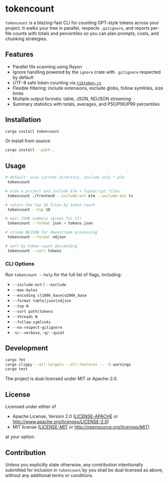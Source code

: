 # tokencount

`tokencount` is a blazing-fast CLI for counting GPT-style tokens across your project. It walks your tree in parallel, respects `.gitignore`, and reports per-file counts with totals and percentiles so you can plan prompts, costs, and chunking strategies.

## Features

- Parallel file scanning using Rayon
- Ignore handling powered by the `ignore` crate with `.gitignore` respected by default
- UTF-8 safe token counting via [`tiktoken-rs`](https://crates.io/crates/tiktoken-rs)
- Flexible filtering: include extensions, exclude globs, follow symlinks, size limits
- Multiple output formats: table, JSON, NDJSON streaming
- Summary statistics with totals, averages, and P50/P90/P99 percentiles

## Installation

```bash
cargo install tokencount
```

Or install from source:

```bash
cargo install --path .
```

## Usage

```bash
# default: scan current directory, include only *.elm
 tokencount

# scan a project and include Elm + TypeScript files
 tokencount ./frontend --include-ext elm --include-ext ts

# return the top 10 files by token count
 tokencount --top 10

# emit JSON summary (great for CI)
 tokencount --format json > tokens.json

# stream NDJSON for downstream processing
 tokencount --format ndjson

# sort by token count descending
 tokencount --sort tokens
```

### CLI Options

Run `tokencount --help` for the full list of flags, including:

- `--include-ext` / `--exclude`
- `--max-bytes`
- `--encoding cl100k_base|o200k_base`
- `--format table|json|ndjson`
- `--top N`
- `--sort path|tokens`
- `--threads N`
- `--follow-symlinks`
- `--no-respect-gitignore`
- `-v/--verbose`, `-q/--quiet`

## Development

```bash
cargo fmt
cargo clippy --all-targets --all-features -- -D warnings
cargo test
```

The project is dual-licensed under MIT or Apache-2.0.

## License

Licensed under either of

- Apache License, Version 2.0 ([LICENSE-APACHE](LICENSE-APACHE) or <http://www.apache.org/licenses/LICENSE-2.0>)
- MIT license ([LICENSE-MIT](LICENSE-MIT) or <http://opensource.org/licenses/MIT>)

at your option.

## Contribution

Unless you explicitly state otherwise, any contribution intentionally submitted for inclusion in `tokencount` by you shall be dual licensed as above, without any additional terms or conditions.
